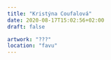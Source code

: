 ```yaml
---
title: "Kristýna Coufalová"
date: 2020-08-17T15:02:56+02:00
draft: false

artwork: "???"
location: "favu"
---
```

